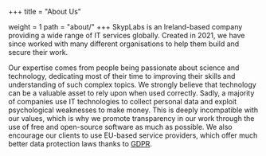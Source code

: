 +++
title = "About Us"

weight = 1
path = "about/"
+++
SkypLabs is an Ireland-based company providing a wide range of IT services
globally. Created in 2021, we have since worked with many different
organisations to help them build and secure their work.

Our expertise comes from people being passionate about science and technology,
dedicating most of their time to improving their skills and understanding of
such complex topics. We strongly believe that technology can be a valuable asset
to rely upon when used correctly. Sadly, a majority of companies use IT
technologies to collect personal data and exploit psychological weaknesses to
make money. This is deeply incompatible with our values, which is why we promote
transparency in our work through the use of free and open-source software as
much as possible. We also encourage our clients to use EU-based service
providers, which offer much better data protection laws thanks to [GDPR][gdpr].

 [gdpr]: https://en.wikipedia.org/wiki/General_Data_Protection_Regulation
